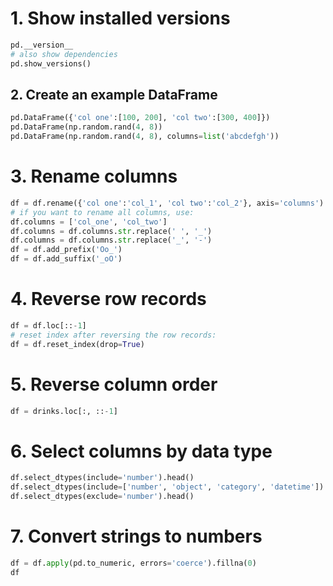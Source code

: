 # 1. Show installed versions
```python
pd.__version__
# also show dependencies
pd.show_versions()
```

## 2. Create an example DataFrame
```python
pd.DataFrame({'col one':[100, 200], 'col two':[300, 400]})
pd.DataFrame(np.random.rand(4, 8))
pd.DataFrame(np.random.rand(4, 8), columns=list('abcdefgh'))
```

# 3. Rename columns
```python
df = df.rename({'col one':'col_1', 'col two':'col_2'}, axis='columns')
# if you want to rename all columns, use:
df.columns = ['col_one', 'col_two']
df.columns = df.columns.str.replace(' ', '_')
df.columns = df.columns.str.replace('_', '-')
df = df.add_prefix('Oo_')
df = df.add_suffix('_oO')
```

# 4. Reverse row records
```python
df = df.loc[::-1]
# reset index after reversing the row records:
df = df.reset_index(drop=True)
```

# 5. Reverse column order
```python
df = drinks.loc[:, ::-1]
```

# 6. Select columns by data type
```python
df.select_dtypes(include='number').head()
df.select_dtypes(include=['number', 'object', 'category', 'datetime']).head()
df.select_dtypes(exclude='number').head()
```

# 7. Convert strings to numbers
```python
df = df.apply(pd.to_numeric, errors='coerce').fillna(0)
df
```


